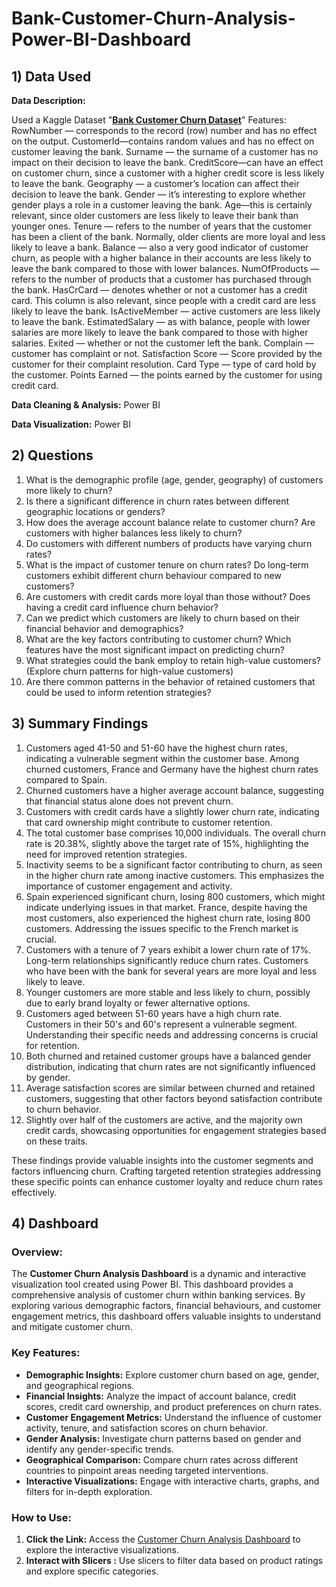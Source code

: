 # Bank-Customer-Churn-Analysis-Power-BI-Dashboard

## 1) Data Used

**Data Description:**

Used a Kaggle Dataset 
"**[Bank Customer Churn Dataset](https://www.kaggle.com/datasets/radheshyamkollipara/bank-customer-churn?select=Customer-Churn-Records.csv)**" 
Features:
RowNumber — corresponds to the record (row) number and has no effect on the output. CustomerId—contains random values and has no effect on customer leaving the bank. 
Surname — the surname of a customer has no impact on their decision to leave the bank. CreditScore—can have an effect on customer churn, since a customer with a higher credit score is less likely to leave the bank. 
Geography — a customer’s location can affect their decision to leave the bank. 
Gender — it’s interesting to explore whether gender plays a role in a customer leaving the bank. Age—this is certainly relevant, since older customers are less likely to leave their bank than younger ones. 
Tenure — refers to the number of years that the customer has been a client of the bank. Normally, older clients are more loyal and less likely to leave a bank. 
Balance — also a very good indicator of customer churn, as people with a higher balance in their accounts are less likely to leave the bank compared to those with lower balances. 
NumOfProducts — refers to the number of products that a customer has purchased through the bank. 
HasCrCard — denotes whether or not a customer has a credit card. This column is also relevant, since people with a credit card are less likely to leave the bank. 
IsActiveMember — active customers are less likely to leave the bank. 
EstimatedSalary — as with balance, people with lower salaries are more likely to leave the bank compared to those with higher salaries. 
Exited — whether or not the customer left the bank. 
Complain — customer has complaint or not. 
Satisfaction Score — Score provided by the customer for their complaint resolution. 
Card Type — type of card hold by the customer. 
Points Earned — the points earned by the customer for using credit card.

**Data Cleaning & Analysis:**
Power BI

**Data Visualization:**
Power BI

## 2) Questions

1) What is the demographic profile (age, gender, geography) of customers more likely to churn?
2) Is there a significant difference in churn rates between different geographic locations or genders?
3) How does the average account balance relate to customer churn? Are customers with higher balances less likely to churn?
4) Do customers with different numbers of products have varying churn rates?
5) What is the impact of customer tenure on churn rates? Do long-term customers exhibit different churn behaviour compared to new customers?
6) Are customers with credit cards more loyal than those without? Does having a credit card influence churn behavior?
7) Can we predict which customers are likely to churn based on their financial behavior and demographics?
8) What are the key factors contributing to customer churn? Which features have the most significant impact on predicting churn?
9) What strategies could the bank employ to retain high-value customers? (Explore churn patterns for high-value customers)
10) Are there common patterns in the behavior of retained customers that could be used to inform retention strategies?

## 3) Summary Findings

1) Customers aged 41-50 and 51-60 have the highest churn rates, indicating a vulnerable segment within the customer base. Among churned customers, France and Germany have the highest churn rates compared to Spain.
2) Churned customers have a higher average account balance, suggesting that financial status alone does not prevent churn.
3) Customers with credit cards have a slightly lower churn rate,  indicating that card ownership might contribute to customer retention.
4) The total customer base comprises 10,000 individuals. The overall churn rate is 20.38%, slightly above the target rate of 15%, highlighting the need for improved retention strategies.
5) Inactivity seems to be a significant factor contributing to churn, as seen in the higher churn rate among inactive customers. This emphasizes the importance of customer engagement and activity.
6) Spain experienced significant churn, losing 800 customers, which might indicate underlying issues in that market. France, despite having the most customers, also experienced the highest churn rate, losing 800 customers. Addressing the issues specific to the French market is crucial.
7) Customers with a tenure of 7 years exhibit a lower churn rate of 17%. Long-term relationships significantly reduce churn rates. Customers who have been with the bank for several years are more loyal and less likely to leave.
8) Younger customers are more stable and less likely to churn, possibly due to early brand loyalty or fewer alternative options. 
9) Customers aged between 51-60 years have a high churn rate. Customers in their 50's and 60's represent a vulnerable segment. Understanding their specific needs and addressing concerns is crucial for retention.
10) Both churned and retained customer groups have a balanced gender distribution, indicating that churn rates are not significantly influenced by gender.
11) Average satisfaction scores are similar between churned and retained customers, suggesting that other factors beyond satisfaction contribute to churn behavior.
12) Slightly over half of the customers are active, and the majority own credit cards, showcasing opportunities for engagement strategies based on these traits.


These findings provide valuable insights into the customer segments and factors influencing churn. Crafting targeted retention strategies addressing these specific points can enhance customer loyalty and reduce churn rates effectively.

## 4) Dashboard
### Overview:

The **Customer Churn Analysis Dashboard** is a dynamic and interactive visualization tool created using Power BI. This dashboard provides a comprehensive analysis of customer churn within banking services. By exploring various demographic factors, financial behaviours, and customer engagement metrics, this dashboard offers valuable insights to understand and mitigate customer churn.

### Key Features:

- **Demographic Insights:** Explore customer churn based on age, gender, and geographical regions.
- **Financial Insights:** Analyze the impact of account balance, credit scores, credit card ownership, and product preferences on churn rates.
- **Customer Engagement Metrics:** Understand the influence of customer activity, tenure, and satisfaction scores on churn behavior.
- **Gender Analysis:** Investigate churn patterns based on gender and identify any gender-specific trends.
- **Geographical Comparison:** Compare churn rates across different countries to pinpoint areas needing targeted interventions.
- **Interactive Visualizations:** Engage with interactive charts, graphs, and filters for in-depth exploration.

### How to Use:

1. **Click the Link:** Access the [Customer Churn Analysis Dashboard](link/to/Amazon%20Sales%20Dashboard.pbix) to explore the interactive visualizations.
2. **Interact with Slicers :** Use slicers to filter data based on product ratings and explore specific categories. 

    





